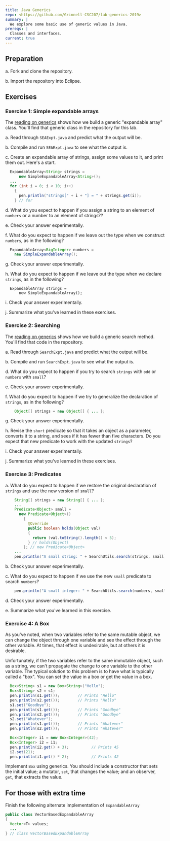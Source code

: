 ```yaml
---
title: Java Generics
repo: <https://github.com/Grinnell-CSC207/lab-generics-2019>
summary: |
  We explore some basic use of generic values in Java.
prereqs: |
  Classes and interfaces.
current: true
---
```


Preparation
-----------

a. Fork and clone the repository.

b. Import the repository into Eclipse.

Exercises
---------

### Exercise 1: Simple expandable arrays

The [reading on generics](../readings/generics.html)
shows how we build a generic "expandable array" class.
You'll find that generic class in the repository for this lab.

a. Read through `SEAExpt.java` and predict what the output
will be.

b. Compile and run `SEAExpt.java` to see what the output is.

c. Create an expandable array of strings, assign some values to it,
and print them out.  Here's a start.

```java
  ExpandableArray<String> strings =
      new SimpleExpandableArray<String>();
  ...
  for (int i = 0; i < 10; i++)
    {
      pen.println("strings[" + i + "] = " + strings.get(i));
    } // for
```

d. What do you expect to happen if you assign a string to an element
of `numbers` or a number to an element of strings??

e. Check your answer experimentally.

f. What do you expect to happen if we leave out the type when we
construct `numbers`, as in the following?

```java
  ExpandableArray<BigInteger> numbers =
    new SimpleExpandableArray();
```

g. Check your answer experimentally.

h. What do you expect to happen if we leave out the type when we
declare `strings`, as in the following?

```
  ExpandableArray strings =
      new SimpleExpandableArray();
```

i. Check your answer experimentally.

j. Summarize what you've learned in these exercises.

### Exercise 2: Searching

The [reading on generics](../readings/generics.html) shows how we
build a generic search method.  You'll find that code in the
repository.

a. Read through `SearchExpt.java` and predict what the output
will be.

b. Compile and run `SearchExpt.java` to see what the output is.

d. What do you expect to happen if you try to search `strings`
with `odd` or `numbers` with `small`?

e. Check your answer experimentally.

f. What do you expect to happen if we try to generalize the
declaration of `strings`, as in the following?

```java
    Object[] strings = new Object[] { ... };
```

g. Check your answer experimentally.

h. Revise the `short` predicate so that it takes an
object as a parameter, converts it to a string, and sees if it
has fewer than five characters.  Do you expect that new predicate
to work with the updated `strings`?

i. Check your answer experimentally.

j. Summarize what you've learned in these exercises.

### Exercise 3: Predicates

a. What do you expect to happen if we restore the original
declaration of `strings` and use the new version of
`small`?

```java
    String[] strings = new String[] { ... };
    ...
    Predicate<Object> small = 
      new Predicate<Object>()
        {
          @Override
          public boolean holds(Object val)
          {
            return (val.toString().length() < 5);
          } // holds(Object)
        }; // new Predicate<Object>
    ...
    pen.println("A small string: " + SearchUtils.search(strings, small));
```

b. Check your answer experimentally.

c. What do you expect to happen if we use the new `small`
predicate to search `numbers`?

```java
    pen.println("A small integer: " + SearchUtils.search(numbers, small));
```

d. Check your answer experimentally.

e. Summarize what you've learned in this exercise.

### Exercise 4: A Box

As you've noted, when two variables refer to the same mutable object,
we can change the object through one variable and see the effect 
through the other variable.  At times, that effect is undesirable, but
at others it is desirable.

Unfortunately, if the two variables refer to the same immutable object,
such as a string, we can't propagate the change to one variable to the
other variable.  The typical solution to this problem is to have
what is typically called a "box".  You can set the value
in a box or get the value in a box.

```java
  Box<String> s1 = new Box<String>("Hello");
  Box<String> s2 = s1;
  pen.println(s1.get());        // Prints "Hello"
  pen.println(s2.get());        // Prints "Hello"
  s1.set("Goodbye");
  pen.println(s1.get());        // Prints "Goodbye"
  pen.println(s2.get());        // Prints "Goodbye"
  s2.set("Whatever");
  pen.println(s1.get());        // Prints "Whatever"
  pen.println(s2.get());        // Prints "Whatever"

  Box<Integer> i1 = new Box<Integer>(42);
  Box<Integer> i2 = i1;
  pen.println(i2.get() + 3);          // Prints 45
  i2.set(21);
  pen.println(i1.get() * 2);          // Prints 42
```

Implement `Box` using generics.  You should include a
constructor that sets the initial value; a mutator, `set`,
that changes the value; and an observer, `get`, that extracts
the value.

For those with extra time
-------------------------

Finish the following alternate implementation of
`ExpandableArray`

```java
public class VectorBasedExpandableArray
{
  Vector<T> values;
  ...
} // class VectorBasedExpandableArray
```

